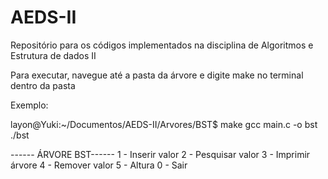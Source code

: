 # AEDS-II
Repositório para os códigos implementados na disciplina de Algoritmos e Estrutura de dados II

Para executar, navegue até a pasta da árvore e digite make no terminal dentro da pasta 

Exemplo: 

layon@Yuki:~/Documentos/AEDS-II/Arvores/BST$ make
gcc main.c -o bst
./bst

------ ÁRVORE BST------
1 - Inserir valor
2 - Pesquisar valor
3 - Imprimir árvore
4 - Remover valor
5 - Altura
0 - Sair

